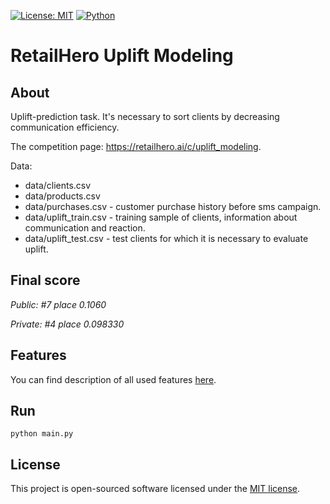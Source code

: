 [![License: MIT](https://img.shields.io/badge/License-MIT-yellow.svg)](https://github.com/rugleb/surname-detection/blob/master/LICENSE)
[![Python](https://img.shields.io/badge/Python-3.6%20%7C%203.8-green)](https://www.python.org/)

RetailHero Uplift Modeling
==========================

## About

Uplift-prediction task. It's necessary to sort clients by decreasing communication efficiency.

The competition page: https://retailhero.ai/c/uplift_modeling.

Data:
- data/clients.csv
- data/products.csv
- data/purchases.csv - customer purchase history before sms campaign.
- data/uplift_train.csv - training sample of clients, information about communication and reaction.
- data/uplift_test.csv - test clients for which it is necessary to evaluate uplift.

## Final score

*Public: #7 place 0.1060*

*Private: #4 place 0.098330*

## Features

You can find description of all used features [here](https://github.com/feldlime/X5RetailHeroUplift/wiki/Features).

## Run

```
python main.py
```

## License

This project is open-sourced software licensed under the [MIT license](https://github.com/feldlime/X5RetailHeroUplift/blob/master/LICENSE).
